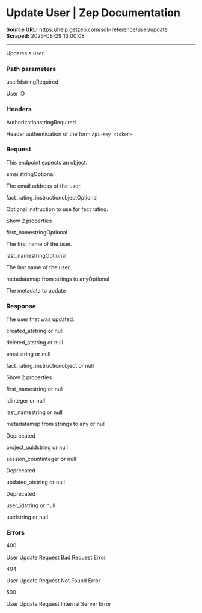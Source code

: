 # Update User | Zep Documentation

**Source URL:** https://help.getzep.com/sdk-reference/user/update  
**Scraped:** 2025-08-29 13:00:08

---

Updates a user.

### Path parameters

userIdstringRequired

User ID

### Headers

AuthorizationstringRequired

Header authentication of the form `Api-Key <token>`

### Request

This endpoint expects an object.

emailstringOptional

The email address of the user.

fact_rating_instructionobjectOptional

Optional instruction to use for fact rating.

Show 2 properties

first_namestringOptional

The first name of the user.

last_namestringOptional

The last name of the user.

metadatamap from strings to anyOptional

The metadata to update

### Response

The user that was updated.

created_atstring or null

deleted_atstring or null

emailstring or null

fact_rating_instructionobject or null

Show 2 properties

first_namestring or null

idinteger or null

last_namestring or null

metadatamap from strings to any or null

Deprecated

project_uuidstring or null

session_countinteger or null

Deprecated

updated_atstring or null

Deprecated

user_idstring or null

uuidstring or null

### Errors

400

User Update Request Bad Request Error

404

User Update Request Not Found Error

500

User Update Request Internal Server Error

